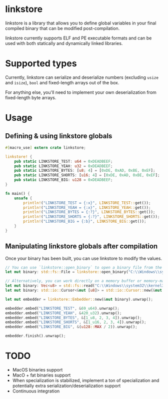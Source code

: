 # linkstore

linkstore is a library that allows you to define global variables in your final compiled binary that can be modified post-compilation.

linkstore currently supports ELF and PE executable formats and can be used with both statically and dynamically linked libraries.

# Supported types

Currently, linkstore can serialize and deserialize numbers (excluding `usize` and `isize`), `bool` and fixed-length arrays out of the box.

For anything else, you'll need to implement your own deserialization from fixed-length byte arrays.

# Usage

## Defining & using linkstore globals

```rust
#[macro_use] extern crate linkstore;

linkstore! {
    pub static LINKSTORE_TEST: u64 = 0xDEADBEEF;
    pub static LINKSTORE_YEAH: u32 = 0xDEADBEEF;
    pub static LINKSTORE_BYTES: [u8; 4] = [0xDE, 0xAD, 0xBE, 0xEF];
    pub static LINKSTORE_SHORTS: [u16; 4] = [0xDE, 0xAD, 0xBE, 0xEF];
    pub static LINKSTORE_BIG: u128 = 0xDEADBEEF;
}

fn main() {
    unsafe {
        println!("LINKSTORE_TEST = {:x}", LINKSTORE_TEST::get());
        println!("LINKSTORE_YEAH = {:x}", LINKSTORE_YEAH::get());
        println!("LINKSTORE_BYTES = {:?}", LINKSTORE_BYTES::get());
        println!("LINKSTORE_SHORTS = {:?}", LINKSTORE_SHORTS::get());
        println!("LINKSTORE_BIG = {:b}", LINKSTORE_BIG::get());
    }
}
```

## Manipulating linkstore globals after compilation

Once your binary has been built, you can use linkstore to modify the values.

```rust
// You can use `linkstore::open_binary` to open a binary file from the filesystem.
let mut binary: std::fs::File = linkstore::open_binary("C:\\Windows\\system32\\kernel32.dll").unwrap();

// Alternatively, you can work directly on a memory buffer or memory-mapped file using a `std::io::Cursor`
let mut binary: Vec<u8> = std::fs::read("C:\\Windows\\system32\\kernel32.dll").unwrap();
let mut binary: std::io::Cursor<&mut [u8]> = std::io::Cursor::new(&mut binary);

let mut embedder = linkstore::Embedder::new(&mut binary).unwrap();

embedder.embed("LINKSTORE_TEST", &69_u64).unwrap();
embedder.embed("LINKSTORE_YEAH", &420_u32).unwrap();
embedder.embed("LINKSTORE_BYTES", &[1_u8, 2, 3, 4]).unwrap();
embedder.embed("LINKSTORE_SHORTS", &[1_u16, 2, 3, 4]).unwrap();
embedder.embed("LINKSTORE_BIG", &(u128::MAX / 2)).unwrap();

embedder.finish().unwrap();
```

# TODO

* MacOS binaries support
* MacO + fat binaries support
* When specialization is stabilized, implement a ton of specialization and potentially extra serialization/deserialization support
* Continuous integration